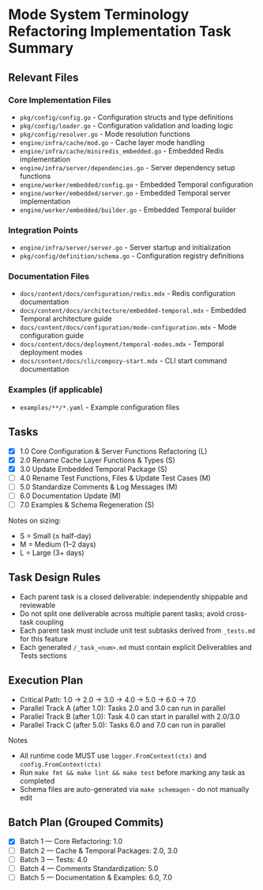 # Mode System Terminology Refactoring Implementation Task Summary

## Relevant Files

### Core Implementation Files

- `pkg/config/config.go` - Configuration structs and type definitions
- `pkg/config/loader.go` - Configuration validation and loading logic
- `pkg/config/resolver.go` - Mode resolution functions
- `engine/infra/cache/mod.go` - Cache layer mode handling
- `engine/infra/cache/miniredis_embedded.go` - Embedded Redis implementation
- `engine/infra/server/dependencies.go` - Server dependency setup functions
- `engine/worker/embedded/config.go` - Embedded Temporal configuration
- `engine/worker/embedded/server.go` - Embedded Temporal server implementation
- `engine/worker/embedded/builder.go` - Embedded Temporal builder

### Integration Points

- `engine/infra/server/server.go` - Server startup and initialization
- `pkg/config/definition/schema.go` - Configuration registry definitions

### Documentation Files

- `docs/content/docs/configuration/redis.mdx` - Redis configuration documentation
- `docs/content/docs/architecture/embedded-temporal.mdx` - Embedded Temporal architecture guide
- `docs/content/docs/configuration/mode-configuration.mdx` - Mode configuration guide
- `docs/content/docs/deployment/temporal-modes.mdx` - Temporal deployment modes
- `docs/content/docs/cli/compozy-start.mdx` - CLI start command documentation

### Examples (if applicable)

- `examples/**/*.yaml` - Example configuration files

## Tasks

- [x] 1.0 Core Configuration & Server Functions Refactoring (L)
- [x] 2.0 Rename Cache Layer Functions & Types (S)
- [x] 3.0 Update Embedded Temporal Package (S)
- [ ] 4.0 Rename Test Functions, Files & Update Test Cases (M)
- [ ] 5.0 Standardize Comments & Log Messages (M)
- [ ] 6.0 Documentation Update (M)
- [ ] 7.0 Examples & Schema Regeneration (S)

Notes on sizing:

- S = Small (≤ half-day)
- M = Medium (1–2 days)
- L = Large (3+ days)

## Task Design Rules

- Each parent task is a closed deliverable: independently shippable and reviewable
- Do not split one deliverable across multiple parent tasks; avoid cross-task coupling
- Each parent task must include unit test subtasks derived from `_tests.md` for this feature
- Each generated `/_task_<num>.md` must contain explicit Deliverables and Tests sections

## Execution Plan

- Critical Path: 1.0 → 2.0 → 3.0 → 4.0 → 5.0 → 6.0 → 7.0
- Parallel Track A (after 1.0): Tasks 2.0 and 3.0 can run in parallel
- Parallel Track B (after 1.0): Task 4.0 can start in parallel with 2.0/3.0
- Parallel Track C (after 5.0): Tasks 6.0 and 7.0 can run in parallel

Notes

- All runtime code MUST use `logger.FromContext(ctx)` and `config.FromContext(ctx)`
- Run `make fmt && make lint && make test` before marking any task as completed
- Schema files are auto-generated via `make schemagen` - do not manually edit

## Batch Plan (Grouped Commits)

- [x] Batch 1 — Core Refactoring: 1.0
- [ ] Batch 2 — Cache & Temporal Packages: 2.0, 3.0
- [ ] Batch 3 — Tests: 4.0
- [ ] Batch 4 — Comments Standardization: 5.0
- [ ] Batch 5 — Documentation & Examples: 6.0, 7.0
